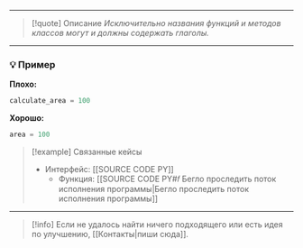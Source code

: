 ***

>[!quote] Описание
_Исключительно названия функций и методов классов могут и должны содержать глаголы._

***
### 💡 Пример

**Плохо:**
```python
calculate_area = 100
```

**Хорошо:**
```python
area = 100
```

> [!example] Связанные кейсы
>- Интерфейс: [[SOURCE CODE PY]]
>	- Функция: [[SOURCE CODE PY#𝑓 Бегло проследить поток исполнения программы|Бегло проследить поток исполнения программы]]

***

> [!info]
> Если не удалось найти ничего подходящего или есть идея по улучшению, [[Контакты|пиши сюда]].
